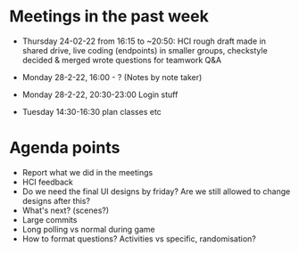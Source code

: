 # Meetings in the past week
- Thursday 24-02-22 from 16:15 to ~20:50: 
    HCI rough draft made in shared drive,
    live coding (endpoints) in smaller groups,
    checkstyle decided & merged
    wrote questions for teamwork Q&A

- Monday 28-2-22, 16:00 - ?
  (Notes by note taker)

- Monday 28-2-22, 20:30-23:00
    Login stuff

- Tuesday 14:30-16:30
    plan classes etc
    

# Agenda points
- Report what we did in the meetings
- HCI feedback
- Do we need the final UI designs by friday? Are we still allowed to change designs after this?
- What's next? (scenes?)
- Large commits
- Long polling vs normal during game
- How to format questions? Activities vs specific, randomisation?
